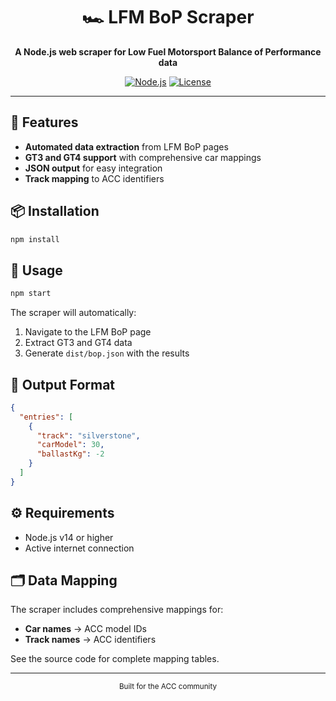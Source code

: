 <div align="center">

# 🏎️ LFM BoP Scraper

**A Node.js web scraper for Low Fuel Motorsport Balance of Performance data**

[![Node.js](https://img.shields.io/badge/Node.js-v14%2B-green.svg)](https://nodejs.org/)
[![License](https://img.shields.io/badge/License-MIT-blue.svg)](LICENSE)

</div>

---

## 🚀 Features

- **Automated data extraction** from LFM BoP pages
- **GT3 and GT4 support** with comprehensive car mappings
- **JSON output** for easy integration
- **Track mapping** to ACC identifiers

## 📦 Installation

```bash
npm install
```

## 🎯 Usage

```bash
npm start
```

The scraper will automatically:

1. Navigate to the LFM BoP page
2. Extract GT3 and GT4 data
3. Generate `dist/bop.json` with the results

## 📄 Output Format

```json
{
  "entries": [
    {
      "track": "silverstone",
      "carModel": 30,
      "ballastKg": -2
    }
  ]
}
```

## ⚙️ Requirements

- Node.js v14 or higher
- Active internet connection

## 🗂️ Data Mapping

The scraper includes comprehensive mappings for:

- **Car names** → ACC model IDs
- **Track names** → ACC identifiers

See the source code for complete mapping tables.

---

<div align="center">
<sub>Built for the ACC community</sub>
</div>
